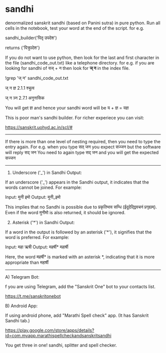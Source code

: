 # sandhi
denormalized sanskrit sandhi (based on Panini sutra) in pure python.
Run all cells in the notebook, test your word at the end of the script. for e.g.

sandhi_builder('पितृ उपदेश') 

returns {'पित्रुपदेश'}

If you do not want to use python, then look for the last and first character in the file (sandhi_code_out.txt) like a telephone directory. for e.g. if you are looking for sandhi of यज् + न then look for  **ज् न** in the index file. 

!grep 'ज् न' sandhi_code_out.txt

ज् न ज्ञ 2.1.1 श्चुत्व

ज् न ञ्न 2.7.1 अनुनासिक

You will get ज्ञ and hence your sandhi word will be 
य + ज्ञ = यज्ञ

This is poor man's sandhi builder. For richer experiece you can visit:

https://sanskrit.uohyd.ac.in/scl/#

_____

If there is more than one level of nesting required, then you need to type the entry again. For e.g. when you type सत् जन you expect सज्जन  but the software will reply सद् जन You need to again type सद् जन and you will get the expected सज्जन 
_____

1) Underscore ('_') in Sandhi Output:
   
If an underscore ('_') appears in the Sandhi output, it indicates that the words cannot be joined. For example:

Input: मुनी इमो
Output: मुनी_इमो

This implies that no Sandhi is possible due to प्रकृतिभाव सन्धि (ईदूदेद्द्विवचनं प्रगृह्यम्). Even if the word मुनीमो is also returned, it should be ignored.

2) Asterisk ('*') in Sandhi Output:
   
If a word in the output is followed by an asterisk ('*'), it signifies that the word is preferred. For example:

Input: महा ऋषी
Output: महर्षी* महार्षी

Here, the word महर्षी* is marked with an asterisk *, indicating that it is more appropriate than महार्षी

_____

A) Telegram Bot:

f you are using Telegram, add the "Sanskrit One" bot to your contacts list.

https://t.me/sanskritonebot


B) Android App:

If using android phone, add "Marathi Spell check" app. (It has Sanskrit Sandhi tab.)

https://play.google.com/store/apps/details?id=com.myapp.marathispellcheckandsanskritsandhi

You get three in one! sandhi, splitter and spell checker.
